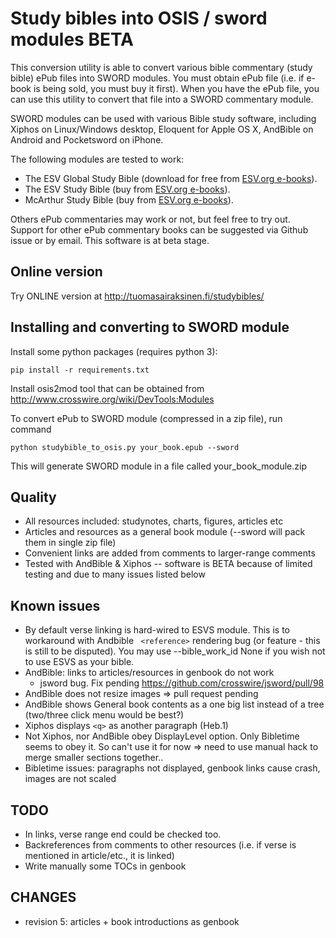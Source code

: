 Study bibles into OSIS / sword modules BETA
===========================================

This conversion utility is able to convert various bible commentary (study bible) ePub files
into SWORD modules. You must obtain ePub file (i.e. if e-book is being sold, you must buy it first).
 When you have the ePub file, you can use this utility to convert that file into a SWORD commentary module.

SWORD modules can be used with various Bible study software, including Xiphos on Linux/Windows desktop,
Eloquent for Apple OS X, AndBible on Android and Pocketsword on iPhone.

The following modules are tested to work:

 * The ESV Global Study Bible (download for free from [ESV.org e-books](http://esv.org/e-books)).
 * The ESV Study Bible (buy from [ESV.org e-books](http://esv.org/e-books)).
 * McArthur Study Bible (buy from [ESV.org e-books](http://esv.org/e-books)).

Others ePub commentaries may work or not, but feel free to try out. Support for other ePub commentary books can be
suggested via Github issue or by email. This software is at beta stage.

Online version
----------------

Try ONLINE version at http://tuomasairaksinen.fi/studybibles/

Installing and converting to SWORD module
-----------------------------------------

Install some python packages (requires python 3):

    pip install -r requirements.txt

Install osis2mod tool that can be obtained from http://www.crosswire.org/wiki/DevTools:Modules

To convert ePub to SWORD module (compressed in a zip file), run command

    python studybible_to_osis.py your_book.epub --sword

This will generate SWORD module in a file called your_book_module.zip

Quality
-------
 - All resources included: studynotes, charts, figures, articles etc
 - Articles and resources as a general book module (--sword will pack them in single zip file)
 - Convenient links are added from comments to larger-range comments
 - Tested with AndBible & Xiphos -- software is  BETA because of limited testing and due to many issues listed below

Known issues
------------
 - By default verse linking is hard-wired to ESVS module. This is to workaround with Andbible
  ``` <reference>``` rendering bug (or feature - this is still to be disputed).
   You may use --bible_work_id None if you wish not to use ESVS as your bible.
 - AndBible: links to articles/resources in genbook do not work
   * jsword bug. Fix pending https://github.com/crosswire/jsword/pull/98
 - AndBible does not resize images => pull request pending
 - AndBible shows General book contents as a one big list instead of a tree (two/three click menu would be best?)
 - Xiphos displays ```<q>``` as another paragraph (Heb.1)
 - Not Xiphos, nor AndBible obey DisplayLevel option. Only Bibletime seems to obey it. So can't use it for now
   => need to use manual hack to merge smaller sections together..
 - Bibletime issues: paragraphs not displayed, genbook links cause crash, images are not scaled

TODO
----
  - In links, verse range end could be checked too.
  - Backreferences from comments to other resources (i.e. if verse is mentioned in article/etc., it is linked)
  - Write manually some TOCs in genbook

CHANGES
-------
 - revision 5: articles + book introductions as genbook

